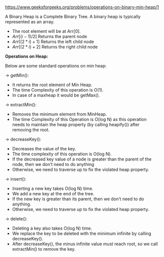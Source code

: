 https://www.geeksforgeeks.org/problems/operations-on-binary-min-heap/1

A Binary Heap is a Complete Binary Tree. A binary heap is typically represented as an array.

* The root element will be at Arr[0].
* $Arr[(i-1)/2]$	Returns the parent node
* $Arr[(2*i)+1]$	Returns the left child node
* $Arr[(2*i)+2]$	Returns the right child node

**Operations on Heap:**

Below are some standard operations on min heap:

&rarr; getMin(): 

- It returns the root element of Min Heap. 
- The time Complexity of this operation is O(1). 
- In case of a maxheap it would be getMax().

&rarr; extractMin():

- Removes the minimum element from MinHeap.
- The time Complexity of this Operation is O(log N) as this operation needs to maintain the heap property (by calling heapify()) after removing the root.

&rarr; decreaseKey(): 

- Decreases the value of the key. 
- The time complexity of this operation is O(log N).
- If the decreased key value of a node is greater than the parent of the node, then we don’t need to do anything
- Otherwise, we need to traverse up to fix the violated heap property.

&rarr; insert(): 

- Inserting a new key takes O(log N) time.
- We add a new key at the end of the tree. 
- If the new key is greater than its parent, then we don’t need to do anything.
- Otherwise, we need to traverse up to fix the violated heap property.

&rarr; delete():

- Deleting a key also takes O(log N) time.
- We replace the key to be deleted with the minimum infinite by calling decreaseKey().
- After decreaseKey(), the minus infinite value must reach root, so we call extractMin() to remove the key.